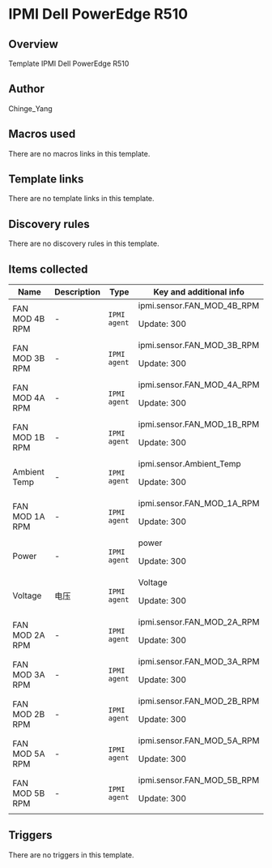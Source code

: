 # IPMI Dell PowerEdge R510

## Overview

Template IPMI Dell PowerEdge R510



## Author

Chinge_Yang

## Macros used

There are no macros links in this template.

## Template links

There are no template links in this template.

## Discovery rules

There are no discovery rules in this template.

## Items collected

|Name|Description|Type|Key and additional info|
|----|-----------|----|----|
|FAN MOD 4B RPM|<p>-</p>|`IPMI agent`|ipmi.sensor.FAN_MOD_4B_RPM<p>Update: 300</p>|
|FAN MOD 3B RPM|<p>-</p>|`IPMI agent`|ipmi.sensor.FAN_MOD_3B_RPM<p>Update: 300</p>|
|FAN MOD 4A RPM|<p>-</p>|`IPMI agent`|ipmi.sensor.FAN_MOD_4A_RPM<p>Update: 300</p>|
|FAN MOD 1B RPM|<p>-</p>|`IPMI agent`|ipmi.sensor.FAN_MOD_1B_RPM<p>Update: 300</p>|
|Ambient Temp|<p>-</p>|`IPMI agent`|ipmi.sensor.Ambient_Temp<p>Update: 300</p>|
|FAN MOD 1A RPM|<p>-</p>|`IPMI agent`|ipmi.sensor.FAN_MOD_1A_RPM<p>Update: 300</p>|
|Power|<p>-</p>|`IPMI agent`|power<p>Update: 300</p>|
|Voltage|<p>电压</p>|`IPMI agent`|Voltage<p>Update: 300</p>|
|FAN MOD 2A RPM|<p>-</p>|`IPMI agent`|ipmi.sensor.FAN_MOD_2A_RPM<p>Update: 300</p>|
|FAN MOD 3A RPM|<p>-</p>|`IPMI agent`|ipmi.sensor.FAN_MOD_3A_RPM<p>Update: 300</p>|
|FAN MOD 2B RPM|<p>-</p>|`IPMI agent`|ipmi.sensor.FAN_MOD_2B_RPM<p>Update: 300</p>|
|FAN MOD 5A RPM|<p>-</p>|`IPMI agent`|ipmi.sensor.FAN_MOD_5A_RPM<p>Update: 300</p>|
|FAN MOD 5B RPM|<p>-</p>|`IPMI agent`|ipmi.sensor.FAN_MOD_5B_RPM<p>Update: 300</p>|
## Triggers

There are no triggers in this template.

